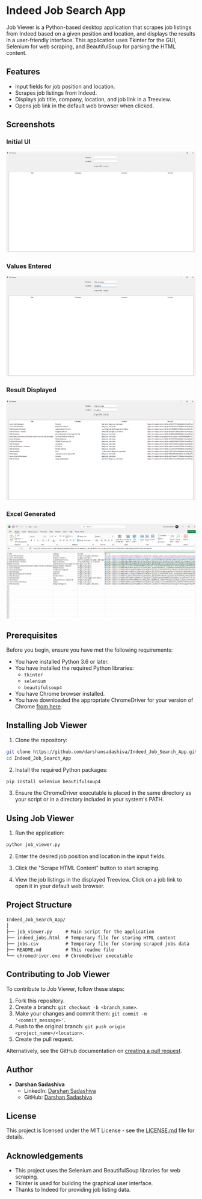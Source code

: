 # Indeed Job Search App

Job Viewer is a Python-based desktop application that scrapes job listings from Indeed based on a given position and location, and displays the results in a user-friendly interface. This application uses Tkinter for the GUI, Selenium for web scraping, and BeautifulSoup for parsing the HTML content.

## Features

- Input fields for job position and location.
- Scrapes job listings from Indeed.
- Displays job title, company, location, and job link in a Treeview.
- Opens job link in the default web browser when clicked.

## Screenshots

### Initial UI
![Initial UI](images/initial_ui.png)

### Values Entered
![Values Entered](images/values.png)

### Result Displayed
![Result Displayed](images/result.png)

### Excel Generated
![Excel Generated](images/excel.png)

## Prerequisites

Before you begin, ensure you have met the following requirements:

- You have installed Python 3.6 or later.
- You have installed the required Python libraries:
  - `tkinter`
  - `selenium`
  - `beautifulsoup4`
- You have Chrome browser installed.
- You have downloaded the appropriate ChromeDriver for your version of Chrome [from here](https://sites.google.com/a/chromium.org/chromedriver/downloads).

## Installing Job Viewer

1. Clone the repository:

```bash
git clone https://github.com/darshansadashiva/Indeed_Job_Search_App.git
cd Indeed_Job_Search_App
```

2. Install the required Python packages:

```bash
pip install selenium beautifulsoup4
```

3. Ensure the ChromeDriver executable is placed in the same directory as your script or in a directory included in your system's PATH.

## Using Job Viewer

1. Run the application:

```bash
python job_viewer.py
```

2. Enter the desired job position and location in the input fields.

3. Click the "Scrape HTML Content" button to start scraping.

4. View the job listings in the displayed Treeview. Click on a job link to open it in your default web browser.

## Project Structure

```
Indeed_Job_Search_App/
│
├── job_viewer.py     # Main script for the application
├── indeed_jobs.html  # Temporary file for storing HTML content
├── jobs.csv          # Temporary file for storing scraped jobs data
├── README.md         # This readme file
└── chromedriver.exe  # ChromeDriver executable
```

## Contributing to Job Viewer

To contribute to Job Viewer, follow these steps:

1. Fork this repository.
2. Create a branch: `git checkout -b <branch_name>`.
3. Make your changes and commit them: `git commit -m '<commit_message>'`.
4. Push to the original branch: `git push origin <project_name>/<location>`.
5. Create the pull request.

Alternatively, see the GitHub documentation on [creating a pull request](https://help.github.com/articles/creating-a-pull-request/).

## Author

- **Darshan Sadashiva**
  - LinkedIn: [Darshan Sadashiva](https://www.linkedin.com/in/darshansadashiva/)
  - GitHub: [Darshan Sadashiva](https://github.com/darshansadashiva)

## License

This project is licensed under the MIT License - see the [LICENSE.md](LICENSE.md) file for details.

## Acknowledgements

- This project uses the Selenium and BeautifulSoup libraries for web scraping.
- Tkinter is used for building the graphical user interface.
- Thanks to Indeed for providing job listing data.
```
